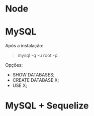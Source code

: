 # Node

# MySQL
Após a instalação:
> mysql -q -u root -p.

Opções:
- SHOW DATABASES;
- CREATE DATABASE X;
- USE X;

# MySQL + Sequelize
